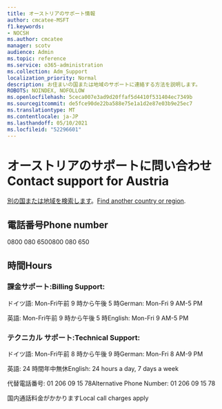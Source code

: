 ```yaml
---
title: オーストリアのサポート情報
author: cmcatee-MSFT
f1.keywords:
- NOCSH
ms.author: cmcatee
manager: scotv
audience: Admin
ms.topic: reference
ms.service: o365-administration
ms.collection: Adm_Support
localization_priority: Normal
description: お住まいの国または地域のサポートに連絡する方法を説明します。
ROBOTS: NOINDEX, NOFOLLOW
ms.openlocfilehash: 5ceca007e3ad9d20ffaf5d4410f531404ec7349b
ms.sourcegitcommit: de5fce90de22ba588e75e1a1d2e87e03b9e25ec7
ms.translationtype: MT
ms.contentlocale: ja-JP
ms.lasthandoff: 05/10/2021
ms.locfileid: "52296601"
---
```

# <a name="contact-support-for-austria"></a><span data-ttu-id="403a1-103">オーストリアのサポートに問い合わせ</span><span class="sxs-lookup"><span data-stu-id="403a1-103">Contact support for Austria</span></span>

<span data-ttu-id="403a1-104">[別の国または地域を検索します](../../business-video/get-help-support.md)。</span><span class="sxs-lookup"><span data-stu-id="403a1-104">[Find another country or region](../../business-video/get-help-support.md).</span></span>

## <a name="phone-number"></a><span data-ttu-id="403a1-105">電話番号</span><span class="sxs-lookup"><span data-stu-id="403a1-105">Phone number</span></span>
<span data-ttu-id="403a1-106">0800 080 650</span><span class="sxs-lookup"><span data-stu-id="403a1-106">0800 080 650</span></span>

## <a name="hours"></a><span data-ttu-id="403a1-107">時間</span><span class="sxs-lookup"><span data-stu-id="403a1-107">Hours</span></span>
### <a name="billing-support"></a><span data-ttu-id="403a1-108">課金サポート:</span><span class="sxs-lookup"><span data-stu-id="403a1-108">Billing Support:</span></span>

<span data-ttu-id="403a1-109">ドイツ語: Mon-Fri午前 9 時から午後 5 時</span><span class="sxs-lookup"><span data-stu-id="403a1-109">German: Mon-Fri 9 AM-5 PM</span></span>

<span data-ttu-id="403a1-110">英語: Mon-Fri午前 9 時から午後 5 時</span><span class="sxs-lookup"><span data-stu-id="403a1-110">English: Mon-Fri 9 AM-5 PM</span></span>

### <a name="technical-support"></a><span data-ttu-id="403a1-111">テクニカル サポート:</span><span class="sxs-lookup"><span data-stu-id="403a1-111">Technical Support:</span></span>

<span data-ttu-id="403a1-112">ドイツ語: Mon-Fri午前 8 時から午後 9 時</span><span class="sxs-lookup"><span data-stu-id="403a1-112">German: Mon-Fri 8 AM-9 PM</span></span>

<span data-ttu-id="403a1-113">英語: 24 時間年中無休</span><span class="sxs-lookup"><span data-stu-id="403a1-113">English: 24 hours a day, 7 days a week</span></span>

<span data-ttu-id="403a1-114">代替電話番号: 01 206 09 15 78</span><span class="sxs-lookup"><span data-stu-id="403a1-114">Alternative Phone Number: 01 206 09 15 78</span></span>

<span data-ttu-id="403a1-115">国内通話料金がかかります</span><span class="sxs-lookup"><span data-stu-id="403a1-115">Local call charges apply</span></span>
